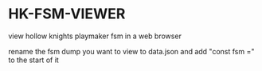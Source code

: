 # HK-FSM-VIEWER
view hollow knights playmaker fsm in a web browser

rename the fsm dump you want to view to data.json and add "const fsm =" to the start of it
